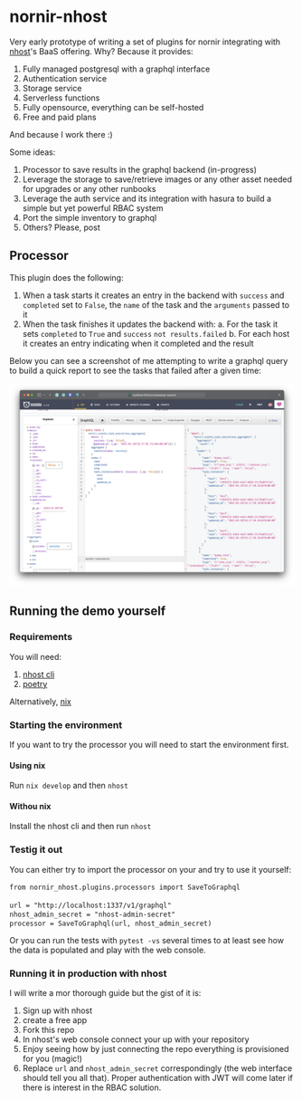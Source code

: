 # nornir-nhost

Very early prototype of writing a set of plugins for nornir integrating with [nhost](https://nhost.io)'s BaaS offering. Why? Because it provides:

1. Fully managed postgresql with a graphql interface
2. Authentication service
3. Storage service
4. Serverless functions
5. Fully opensource, everything can be self-hosted
6. Free and paid plans

And because I work there :)

Some ideas:

1. Processor to save results in the graphql backend (in-progress)
2. Leverage the storage to save/retrieve images or any other asset needed for upgrades or any other runbooks
3. Leverage the auth service and its integration with hasura to build a simple but yet powerful RBAC system
4. Port the simple inventory to graphql
5. Others? Please, post

## Processor

This plugin does the following:

1. When a task starts it creates an entry in the backend with `success` and `completed` set to `False`, the `name` of the task and the `arguments` passed to it
2. When the task finishes it updates the backend with:
   a. For the task it sets `completed` to `True` and `success` `not results.failed`
   b. For each host it creates an entry indicating when it completed and the result


Below you can see a screenshot of me attempting to write a graphql query to build a quick report to see the tasks that failed after a given time:

![querying the backend using the console](docs/demo.png)


## Running the demo yourself

### Requirements

You will need:

1. [nhost cli](https://github.com/nhost/cli#installation)
2. [poetry](https://python-poetry.org)

Alternatively, [nix](https://nixos.org)

### Starting the environment

If you want to try the processor you will need to start the environment first.

#### Using nix

Run `nix develop` and then `nhost`

#### Withou nix

Install the nhost cli and then run `nhost`

### Testig it out

You can either try to import the processor on your and try to use it yourself:

```
from nornir_nhost.plugins.processors import SaveToGraphql

url = "http://localhost:1337/v1/graphql"
nhost_admin_secret = "nhost-admin-secret"
processor = SaveToGraphql(url, nhost_admin_secret)
```

Or you can run the tests with `pytest -vs` several times to at least see how the data is populated and play with the web console.

### Running it in production with nhost

I will write a mor thorough guide but the gist of it is:

1. Sign up with nhost
2. create a free app
3. Fork this repo
4. In nhost's web console connect your up with your repository
5. Enjoy seeing how by just connecting the repo everything is provisioned for you (magic!)
6. Replace `url` and `nhost_admin_secret` correspondingly (the web interface should tell you all that). Proper authentication with JWT will come later if there is interest in the RBAC solution.
